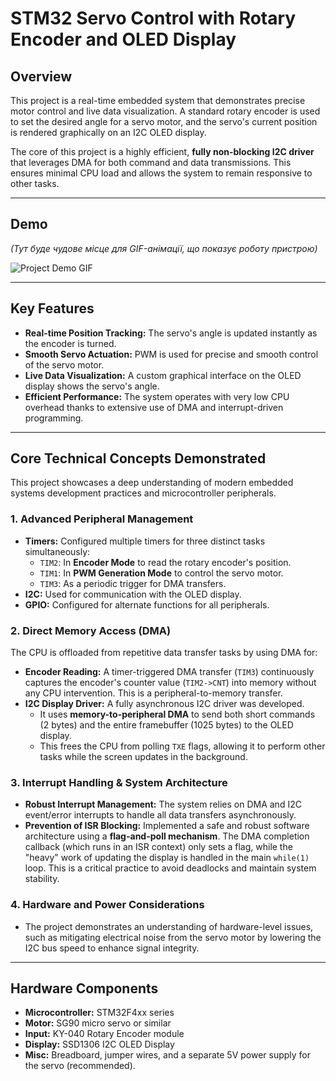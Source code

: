 # STM32 Servo Control with Rotary Encoder and OLED Display

## Overview

This project is a real-time embedded system that demonstrates precise motor control and live data visualization. A standard rotary encoder is used to set the desired angle for a servo motor, and the servo's current position is rendered graphically on an I2C OLED display.

The core of this project is a highly efficient, **fully non-blocking I2C driver** that leverages DMA for both command and data transmissions. This ensures minimal CPU load and allows the system to remain responsive to other tasks.

***

## Demo

*(Тут буде чудове місце для GIF-анімації, що показує роботу пристрою)*

![Project Demo GIF](https://your_link_to_the.gif)

***

## Key Features

* **Real-time Position Tracking:** The servo's angle is updated instantly as the encoder is turned.
* **Smooth Servo Actuation:** PWM is used for precise and smooth control of the servo motor.
* **Live Data Visualization:** A custom graphical interface on the OLED display shows the servo's angle.
* **Efficient Performance:** The system operates with very low CPU overhead thanks to extensive use of DMA and interrupt-driven programming.

***

## Core Technical Concepts Demonstrated

This project showcases a deep understanding of modern embedded systems development practices and microcontroller peripherals.

### 1. Advanced Peripheral Management
* **Timers:** Configured multiple timers for three distinct tasks simultaneously:
    * `TIM2`: In **Encoder Mode** to read the rotary encoder's position.
    * `TIM1`: In **PWM Generation Mode** to control the servo motor.
    * `TIM3`: As a periodic trigger for DMA transfers.
* **I2C:** Used for communication with the OLED display.
* **GPIO:** Configured for alternate functions for all peripherals.

### 2. Direct Memory Access (DMA)
The CPU is offloaded from repetitive data transfer tasks by using DMA for:
* **Encoder Reading:** A timer-triggered DMA transfer (`TIM3`) continuously captures the encoder's counter value (`TIM2->CNT`) into memory without any CPU intervention. This is a peripheral-to-memory transfer.
* **I2C Display Driver:** A fully asynchronous I2C driver was developed.
    * It uses **memory-to-peripheral DMA** to send both short commands (2 bytes) and the entire framebuffer (1025 bytes) to the OLED display.
    * This frees the CPU from polling `TXE` flags, allowing it to perform other tasks while the screen updates in the background.

### 3. Interrupt Handling & System Architecture
* **Robust Interrupt Management:** The system relies on DMA and I2C event/error interrupts to handle all data transfers asynchronously.
* **Prevention of ISR Blocking:** Implemented a safe and robust software architecture using a **flag-and-poll mechanism**. The DMA completion callback (which runs in an ISR context) only sets a flag, while the "heavy" work of updating the display is handled in the main `while(1)` loop. This is a critical practice to avoid deadlocks and maintain system stability.

### 4. Hardware and Power Considerations
* The project demonstrates an understanding of hardware-level issues, such as mitigating electrical noise from the servo motor by lowering the I2C bus speed to enhance signal integrity.

***

## Hardware Components

* **Microcontroller:** STM32F4xx series
* **Motor:** SG90 micro servo or similar
* **Input:** KY-040 Rotary Encoder module
* **Display:** SSD1306 I2C OLED Display
* **Misc:** Breadboard, jumper wires, and a separate 5V power supply for the servo (recommended).
